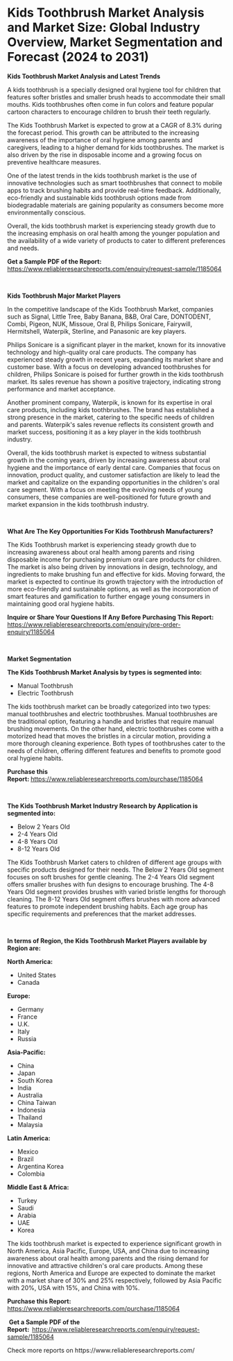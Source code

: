 <p><h1>Kids Toothbrush Market Analysis and Market Size: Global Industry Overview, Market Segmentation and Forecast (2024 to 2031)</h1></p><p><strong>Kids Toothbrush Market Analysis and Latest Trends</strong></p>
<p><p>A kids toothbrush is a specially designed oral hygiene tool for children that features softer bristles and smaller brush heads to accommodate their small mouths. Kids toothbrushes often come in fun colors and feature popular cartoon characters to encourage children to brush their teeth regularly.</p><p>The Kids Toothbrush Market is expected to grow at a CAGR of 8.3% during the forecast period. This growth can be attributed to the increasing awareness of the importance of oral hygiene among parents and caregivers, leading to a higher demand for kids toothbrushes. The market is also driven by the rise in disposable income and a growing focus on preventive healthcare measures.</p><p>One of the latest trends in the kids toothbrush market is the use of innovative technologies such as smart toothbrushes that connect to mobile apps to track brushing habits and provide real-time feedback. Additionally, eco-friendly and sustainable kids toothbrush options made from biodegradable materials are gaining popularity as consumers become more environmentally conscious.</p><p>Overall, the kids toothbrush market is experiencing steady growth due to the increasing emphasis on oral health among the younger population and the availability of a wide variety of products to cater to different preferences and needs.</p></p>
<p><strong>Get a Sample PDF of the Report:&nbsp;</strong> <a href="https://www.reliableresearchreports.com/enquiry/request-sample/1185064">https://www.reliableresearchreports.com/enquiry/request-sample/1185064</a></p>
<p>&nbsp;</p>
<p><strong>Kids Toothbrush Major Market Players</strong></p>
<p><p>In the competitive landscape of the Kids Toothbrush Market, companies such as Signal, Little Tree, Baby Banana, B&B, Oral Care, DONTODENT, Combi, Pigeon, NUK, Missoue, Oral B, Philips Sonicare, Fairywill, Hermitshell, Waterpik, Sterline, and Panasonic are key players.</p><p>Philips Sonicare is a significant player in the market, known for its innovative technology and high-quality oral care products. The company has experienced steady growth in recent years, expanding its market share and customer base. With a focus on developing advanced toothbrushes for children, Philips Sonicare is poised for further growth in the kids toothbrush market. Its sales revenue has shown a positive trajectory, indicating strong performance and market acceptance.</p><p>Another prominent company, Waterpik, is known for its expertise in oral care products, including kids toothbrushes. The brand has established a strong presence in the market, catering to the specific needs of children and parents. Waterpik's sales revenue reflects its consistent growth and market success, positioning it as a key player in the kids toothbrush industry.</p><p>Overall, the kids toothbrush market is expected to witness substantial growth in the coming years, driven by increasing awareness about oral hygiene and the importance of early dental care. Companies that focus on innovation, product quality, and customer satisfaction are likely to lead the market and capitalize on the expanding opportunities in the children's oral care segment. With a focus on meeting the evolving needs of young consumers, these companies are well-positioned for future growth and market expansion in the kids toothbrush industry.</p></p>
<p>&nbsp;</p>
<p><strong>What Are The Key Opportunities For Kids Toothbrush Manufacturers?</strong></p>
<p><p>The Kids Toothbrush market is experiencing steady growth due to increasing awareness about oral health among parents and rising disposable income for purchasing premium oral care products for children. The market is also being driven by innovations in design, technology, and ingredients to make brushing fun and effective for kids. Moving forward, the market is expected to continue its growth trajectory with the introduction of more eco-friendly and sustainable options, as well as the incorporation of smart features and gamification to further engage young consumers in maintaining good oral hygiene habits.</p></p>
<p><strong>Inquire or Share Your Questions If Any Before Purchasing This Report:</strong> <a href="https://www.reliableresearchreports.com/enquiry/pre-order-enquiry/1185064">https://www.reliableresearchreports.com/enquiry/pre-order-enquiry/1185064</a></p>
<p>&nbsp;</p>
<p><strong>Market Segmentation</strong></p>
<p><strong>The Kids Toothbrush Market Analysis by types is segmented into:</strong></p>
<p><ul><li>Manual Toothbrush</li><li>Electric Toothbrush</li></ul></p>
<p><p>The kids toothbrush market can be broadly categorized into two types: manual toothbrushes and electric toothbrushes. Manual toothbrushes are the traditional option, featuring a handle and bristles that require manual brushing movements. On the other hand, electric toothbrushes come with a motorized head that moves the bristles in a circular motion, providing a more thorough cleaning experience. Both types of toothbrushes cater to the needs of children, offering different features and benefits to promote good oral hygiene habits.</p></p>
<p><strong>Purchase this Report:&nbsp;</strong><a href="https://www.reliableresearchreports.com/purchase/1185064">https://www.reliableresearchreports.com/purchase/1185064</a></p>
<p>&nbsp;</p>
<p><strong>The Kids Toothbrush Market Industry Research by Application is segmented into:</strong></p>
<p><ul><li>Below 2 Years Old</li><li>2-4 Years Old</li><li>4-8 Years Old</li><li>8-12 Years Old</li></ul></p>
<p><p>The Kids Toothbrush Market caters to children of different age groups with specific products designed for their needs. The Below 2 Years Old segment focuses on soft brushes for gentle cleaning. The 2-4 Years Old segment offers smaller brushes with fun designs to encourage brushing. The 4-8 Years Old segment provides brushes with varied bristle lengths for thorough cleaning. The 8-12 Years Old segment offers brushes with more advanced features to promote independent brushing habits. Each age group has specific requirements and preferences that the market addresses.</p></p>
<p>&nbsp;</p>
<p><strong>In terms of Region, the Kids Toothbrush Market Players available by Region are:</strong></p>
<p>
    <p> <strong> North America: </strong>
        <ul>
            <li>United States</li>
            <li>Canada</li>
        </ul>
        </p> 
    <p> <strong> Europe: </strong>
        <ul>
            <li>Germany</li>
            <li>France</li>
            <li>U.K.</li>
            <li>Italy</li>
            <li>Russia</li>
        </ul>
        </p> 
    <p> <strong> Asia-Pacific: </strong>
        <ul>
            <li>China</li>
            <li>Japan</li>
            <li>South Korea</li>
            <li>India</li>
            <li>Australia</li>
            <li>China Taiwan</li>
            <li>Indonesia</li>
            <li>Thailand</li>
            <li>Malaysia</li>
        </ul>
        </p> 
    <p> <strong> Latin America: </strong>
        <ul>
            <li>Mexico</li>
            <li>Brazil</li>
            <li>Argentina Korea</li>
            <li>Colombia</li>
        </ul>
        </p> 
    <p> <strong> Middle East & Africa: </strong>
        <ul>
            <li>Turkey</li>
            <li>Saudi</li>
            <li>Arabia</li>
            <li>UAE</li>
            <li>Korea</li>
        </ul>
    </p>
    </p>
<p><p>The kids toothbrush market is expected to experience significant growth in North America, Asia Pacific, Europe, USA, and China due to increasing awareness about oral health among parents and the rising demand for innovative and attractive children's oral care products. Among these regions, North America and Europe are expected to dominate the market with a market share of 30% and 25% respectively, followed by Asia Pacific with 20%, USA with 15%, and China with 10%.</p></p>
<p><strong>Purchase this Report: </strong><a href="https://www.reliableresearchreports.com/purchase/1185064">https://www.reliableresearchreports.com/purchase/1185064</a></p>
<p>&nbsp;<strong>Get a Sample PDF of the Report:&nbsp;&nbsp;</strong><a href="https://www.reliableresearchreports.com/enquiry/request-sample/1185064">https://www.reliableresearchreports.com/enquiry/request-sample/1185064</a></p>
<p><strong></strong></p>
<p>Check more reports on https://www.reliableresearchreports.com/</p>